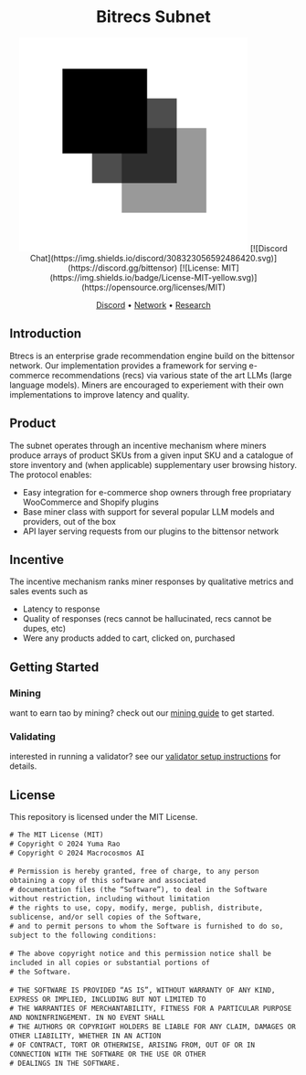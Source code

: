 <div align="center">

# Bitrecs Subnet
<img src="docs/bitrecs_transp.png" width="400" />
[![Discord Chat](https://img.shields.io/discord/308323056592486420.svg)](https://discord.gg/bittensor)
[![License: MIT](https://img.shields.io/badge/License-MIT-yellow.svg)](https://opensource.org/licenses/MIT) 

[Discord](https://discord.gg/bittensor) • [Network](https://taostats.io/) • [Research](https://bittensor.com/whitepaper)
</div>

## Introduction
Btrecs is an enterprise grade recommendation engine build on the bittensor network. Our implementation provides a framework for serving e-commerce recommendations (recs) via various state of the art LLMs (large language models). Miners are encouraged to experiement with their own implementations to improve latency and quality. 

## Product
The subnet operates through an incentive mechanism where miners produce arrays of product SKUs from a given input SKU and a catalogue of store inventory and (when applicable) supplementary user browsing history. The protocol enables:

- Easy integration for e-commerce shop owners through free propriatary WooCommerce and Shopify plugins
- Base miner class with support for several popular LLM models and providers, out of the box
- API layer serving requests from our plugins to the bittensor network

## Incentive
The incentive mechanism ranks miner responses by qualitative metrics and sales events such as

- Latency to response
- Quality of responses (recs cannot be hallucinated, recs cannot be dupes, etc) 
- Were any products added to cart, clicked on, purchased

## Getting Started

### Mining
want to earn tao by mining? check out our [mining guide](docs/running_miner.md) to get started.

### Validating 
interested in running a validator? see our [validator setup instructions](docs/running_validator.md) for details.

## License

This repository is licensed under the MIT License.
```text
# The MIT License (MIT)
# Copyright © 2024 Yuma Rao
# Copyright © 2024 Macrocosmos AI

# Permission is hereby granted, free of charge, to any person obtaining a copy of this software and associated
# documentation files (the “Software”), to deal in the Software without restriction, including without limitation
# the rights to use, copy, modify, merge, publish, distribute, sublicense, and/or sell copies of the Software,
# and to permit persons to whom the Software is furnished to do so, subject to the following conditions:

# The above copyright notice and this permission notice shall be included in all copies or substantial portions of
# the Software.

# THE SOFTWARE IS PROVIDED “AS IS”, WITHOUT WARRANTY OF ANY KIND, EXPRESS OR IMPLIED, INCLUDING BUT NOT LIMITED TO
# THE WARRANTIES OF MERCHANTABILITY, FITNESS FOR A PARTICULAR PURPOSE AND NONINFRINGEMENT. IN NO EVENT SHALL
# THE AUTHORS OR COPYRIGHT HOLDERS BE LIABLE FOR ANY CLAIM, DAMAGES OR OTHER LIABILITY, WHETHER IN AN ACTION
# OF CONTRACT, TORT OR OTHERWISE, ARISING FROM, OUT OF OR IN CONNECTION WITH THE SOFTWARE OR THE USE OR OTHER
# DEALINGS IN THE SOFTWARE.
```
